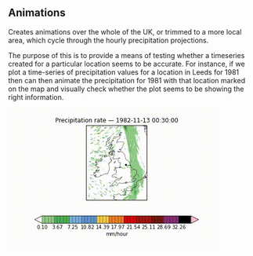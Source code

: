 ## Animations  

Creates animations over the whole of the UK, or trimmed to a more local area, which cycle through the hourly precipitation projections.  

The purpose of this is to provide a means of testing whether a timeseries created for a particular location seems to be accurate. For instance, if we plot a time-series of precipitation values for a location in Leeds for 1981 then can then animate the precipitation for 1981 with that location marked on the map and visually check whether the plot seems to be showing the right information. 

![Animation](Figs/test.gif)

